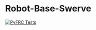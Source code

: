 # Robot-Base-Swerve

[![PyFRC Tests](https://github.com/frc2881/Robot-Base-Swerve/actions/workflows/python-app.yml/badge.svg?branch=2025-dev)](https://github.com/frc2881/Robot-Base-Swerve/actions/workflows/python-app.yml)